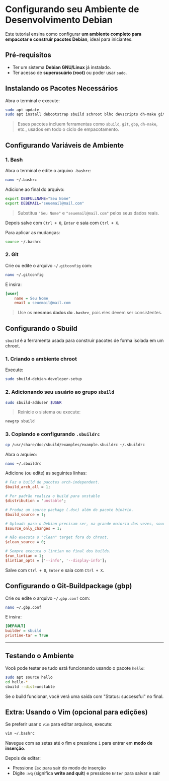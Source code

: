 # Configurando seu Ambiente de Desenvolvimento Debian

Este tutorial ensina como configurar **um ambiente completo para empacotar e construir pacotes Debian**, ideal para iniciantes.


##  Pré-requisitos

- Ter um sistema **Debian GNU/Linux** já instalado.
- Ter acesso de **superusuário (root)** ou poder usar `sudo`.


## Instalando os Pacotes Necessários

Abra o terminal e execute:

```bash
sudo apt update
sudo apt install debootstrap sbuild schroot blhc devscripts dh-make git-buildpackage git sbuild-debian-developer-setup
```

> Esses pacotes incluem ferramentas como `sbuild`, `git`, `gbp`, `dh-make`, etc., usados em todo o ciclo de empacotamento.


## Configurando Variáveis de Ambiente

### 1. Bash

Abra o terminal e edite o arquivo `.bashrc`:

```bash
nano ~/.bashrc
```

Adicione ao final do arquivo:

```bash
export DEBFULLNAME="Seu Nome"
export DEBEMAIL="seuemail@mail.com"
```

> Substitua `"Seu Nome"` e `"seuemail@mail.com"` pelos seus dados reais.

Depois salve com `Ctrl + O`, `Enter` e saia com `Ctrl + X`.

Para aplicar as mudanças:

```bash
source ~/.bashrc
```

### 2. Git

Crie ou edite o arquivo `~/.gitconfig` com:

```bash
nano ~/.gitconfig
```

E insira:

```ini
[user]
    name = Seu Nome
    email = seuemail@mail.com
```

> Use os **mesmos dados do `.bashrc`**, pois eles devem ser consistentes.


## Configurando o Sbuild

`sbuild` é a ferramenta usada para construir pacotes de forma isolada em um chroot.

### 1. Criando o ambiente chroot

Execute:

```bash
sudo sbuild-debian-developer-setup
```

### 2. Adicionando seu usuário ao grupo `sbuild`

```bash
sudo sbuild-adduser $USER
```

> Reinicie o sistema ou execute:

```bash
newgrp sbuild
```

### 3. Copiando e configurando `.sbuildrc`

```bash
cp /usr/share/doc/sbuild/examples/example.sbuildrc ~/.sbuildrc
```

Abra o arquivo:

```bash
nano ~/.sbuildrc
```

Adicione (ou edite) as seguintes linhas:

```perl
# Faz o build de pacotes arch-independent.
$build_arch_all = 1;

# Por padrão realiza o build para unstable
$distribution = 'unstable';

# Produz um source package (.dsc) além do pacote binário.
$build_source = 1;

# Uploads para o Debian precisam ser, na grande maioria das vezes, source-only.
$source_only_changes = 1;

# Não executa o "clean" target fora do chroot.
$clean_source = 0;

# Sempre executa o lintian no final dos builds.
$run_lintian = 1;
$lintian_opts = ['--info', '--display-info'];
```

Salve com `Ctrl + O`, `Enter` e saia com `Ctrl + X`.


## Configurando o Git-Buildpackage (gbp)

Crie ou edite o arquivo `~/.gbp.conf` com:

```bash
nano ~/.gbp.conf
```

E insira:

```ini
[DEFAULT]
builder = sbuild
pristine-tar = True
```

---

## Testando o Ambiente

Você pode testar se tudo está funcionando usando o pacote `hello`:

```bash
sudo apt source hello
cd hello-*
sbuild --dist=unstable
```

Se o build funcionar, você verá uma saída com "Status: successful" no final.


## Extra: Usando o Vim (opcional para edições)

Se preferir usar o `vim` para editar arquivos, execute:

```bash
vim ~/.bashrc
```

Navegue com as setas até o fim e pressione `i` para entrar em **modo de inserção**.

Depois de editar:

- Pressione `Esc` para sair do modo de inserção
- Digite `:wq` (significa **write and quit**) e pressione `Enter` para salvar e sair
